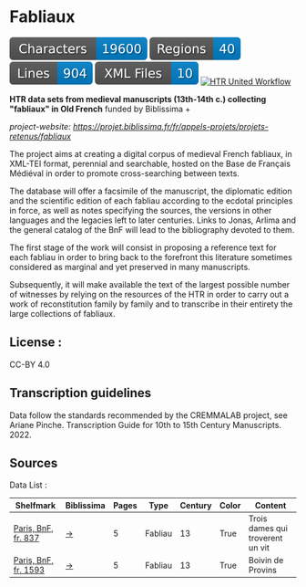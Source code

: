 Fabliaux
=====================
![characters badge](badges/characters.svg) ![regions badge](badges/regions.svg) ![lines badge](badges/lines.svg) ![files badge](badges/files.svg) 
[![HTR United Workflow](https://github.com/CIHAM-HTR/Fabliaux/actions/workflows/htr-united-workflows.yml/badge.svg)](https://github.com/CIHAM-HTR/Fabliaux/actions/workflows/htr-united-workflows.yml) 


**HTR data sets from medieval manuscripts (13th-14th c.) collecting "fabliaux" in Old French** funded by Biblissima +


*project-website: https://projet.biblissima.fr/fr/appels-projets/projets-retenus/fabliaux*

The project aims at creating a digital corpus of medieval French fabliaux, in XML-TEI format, perennial and searchable, hosted on the Base de Français Médiéval in order to promote cross-searching between texts.

The database will offer a facsimile of the manuscript, the diplomatic edition and the scientific edition of each fabliau according to the ecdotal principles in force, as well as notes specifying the sources, the versions in other languages and the legacies left to later centuries. Links to Jonas, Arlima and the general catalog of the BnF will lead to the bibliography devoted to them.

The first stage of the work will consist in proposing a reference text for each fabliau in order to bring back to the forefront this literature sometimes considered as marginal and yet preserved in many manuscripts.

Subsequently, it will make available the text of the largest possible number of witnesses by relying on the resources of the HTR in order to carry out a work of reconstitution family by family and to transcribe in their entirety the large collections of fabliaux.


## License : 

CC-BY 4.0

## Transcription guidelines

Data follow the standards recommended by the CREMMALAB project, see Ariane Pinche. Transcription Guide for 10th to 15th Century Manuscripts. 2022. <hal-03697382>

## Sources

Data List :

 Shelfmark            | Biblissima | Pages | Type    | Century | Color | Content |  
----------------------|--------|------------|-------|---------|---------|-------|
 [Paris, BnF, fr. 837](https://gallica.bnf.fr/ark:/12148/btv1b55013464t)  | [→](https://portail.biblissima.fr/fr/ark:/43093/mdata71aeaf65cb8c3def7951d539f0f53d4e5fadd42d) | 5     | Fabliau | 13      | True  |  Trois dames qui troverent un vit     |  
 [Paris, BnF, fr. 1593](https://gallica.bnf.fr/ark:/12148/btv1b6000803p) | [→](https://portail.biblissima.fr/fr/ark:/43093/mdataf10227c6c8157e80d66311ceb746187f1ab3ebc3)   | 5     | Fabliau | 13      | True  |   Boivin de Provins    | 

